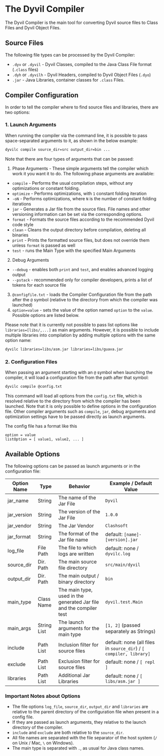 # The Dyvil Compiler

The Dyvil Compiler is the main tool for converting Dyvil source files to Class Files and Dyvil Object Files.

## Source Files

The following file types can be processed by the Dyvil Compiler:

- `.dyv` or `.dyvil` - Dyvil Classes, compiled to the Java Class File format (`.class` files)
- `.dyh` or `.dyvilh` - Dyvil Headers, compiled to Dyvil Object Files (`.dyo`)
- `.jar` - Java Libraries, container classes for `.class` Files.

## Compiler Configuration

In order to tell the compiler where to find source files and libraries, there are two options:

### 1. Launch Arguments

When running the compiler via the command line, it is possible to pass space-separated arguments to it, as shown in the below example:

```bash
dyvilc compile source_dir=src output_dir=bin ...
```

Note that there are four types of arguments that can be passed:

1. Phase Arguments - These simple arguments tell the compiler which work it you want it to do. The following phase arguments are available:
  - `compile` - Performs the usual compilation steps, without any optimizations or constant folding.
  - `optimize` - Performs optimizations, with `1` constant folding iteration
  - `-oN` - Performs optimizations, where `N` is the number of constant folding iterations
  - `jar` - Generates a Jar file from the source files. File names and other versioning information can be set via the corresponding options.
  - `format` - Formats the source files according to the recommended Dyvil code style
  - `clean` - Cleans the output directory before compilation, deleting all binaries
  - `print` - Prints the formatted source files, but does not override them unless `format` is passed as well
  - `test` - runs the Main Type with the specified Main Arguments
2. Debug Arguments
  - `--debug` - enables both `print` and `test`, and enables advanced logging output
  - `--pstack` - recommended only for compiler developers, prints a list of tokens for each source file
3. `@configfile.txt` - loads the Compiler Configuration file from the path after the `@` symbol (relative to the directory from which the compiler was launched)
4. `option=value` - sets the value of the option named `option` to the `value`. Possible options are listed below.

Please note that it is currently not possible to pass list options like `libraries=[libs/,...]` as main arguments. However, it is possible to include multiple libraries into compilation by adding multiple options with the same option name:

```sh
dyvilc libraries=libs/asm.jar libraries=libs/guava.jar
```

### 2. Configuration Files

When passing an argument starting with an `@` symbol when launching the compiler, it will load a configuration file from the path after that symbol:

```sh
dyvilc compile @config.txt
```

This command will load all options from the `config.txt` file, which is resolved relative to the directory from which the compiler has been launched. Note that it is only possible to define options in the configuration file. Other compiler arguments such as `compile`, `jar`, debug arguments and optimization settings have to be passed directly as launch arguments.

The config file has a format like this

```
option = value
listOption = [ value1, value2, ... ]
```

## Available Options

The following options can be passed as launch arguments or in the configuration file:

| Option Name | Type      | Behavior                           | Example / Default Value         |
|-------------|-----------|------------------------------------|---------------------------------|
| jar_name    | String    | The name of the Jar File           | `Dyvil`                         |
| jar_version | String    | The version of the Jar File        | `1.0.0`                         |
| jar_vendor  | String    | The Jar Vendor                     | `Clashsoft`                     |
| jar_format  | String    | The format of the Jar file name    | default: `[name]-[version].jar` |
| log_file    | File Path | The file to which logs are written | default: none / `dyvilc.log`    |
| source_dir  | Dir. Path | The main source file directory     | `src/main/dyvil`                |
| output_dir  | Dir. Path | The main output / binary directory | `bin`                           |
| main_type   | Class Name| The main type, used in the generated Jar file and the compiler test|`dyvil.test.Main` |
| main_args   | String List | The launch arguments for the main type | `[1, 2]` (passed separately as Strings) |
| include     | Path List | Inclusion filter for source files  | default: none (all files in `source_dir`) / `[ compiler, library]` |
| exclude     | Path List | Exclusion filter for source files  | default: none / `[ repl ]`       |
| libraries   | Path List | Additional Jar Libraries           | default: none / `[ libs/asm.jar ]` |

### Important Notes about Options

- The file options `log_file`, `source_dir`, `output_dir` and `libraries` are relative to the parent directory of the configuration file when present in a config file.
- If they are passed as launch arguments, they relative to the launch directory of the compiler. 
- `include` and `exclude` are both relative to the `source_dir`.
- All file names are separated with the file separator of the host system (`/` on Unix / Mac, `\` on Windows).
- The main type is separated with `.`, as usual for Java class names.


